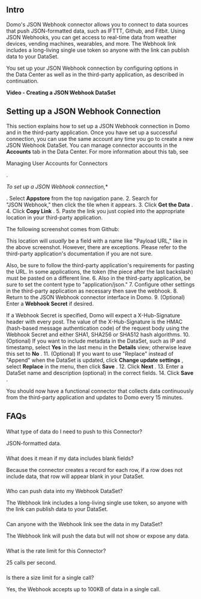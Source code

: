 

Intro
-------

Domo's JSON Webhook connector allows you to connect to data sources that push JSON-formatted data, such as IFTTT, Github, and Fitbit. Using JSON Webhooks, you can get access to real-time data from weather devices, vending machines, wearables, and more. The Webhook link includes a long-living single use token so anyone with the link can publish data to your DataSet.


 You set up your JSON Webhook connection by configuring options in the Data Center as well as in the third-party application, as described in continuation.


**Video - Creating a JSON Webhook DataSet**


 Setting up a JSON Webhook Connection
--------------------------------------


 This section explains how to set up a JSON Webhook connection in Domo and in the third-party application. Once you have set up a successful connection, you can use the same account any time you go to create a new JSON Webhook DataSet. You can manage connector accounts in the
 **Accounts**
 tab in the Data Center. For more information about this tab, see

Managing User Accounts for Connectors

.

*To set up a JSON Webhook connection,**

. Select
 **Appstore**
 from the top navigation pane.
2. Search for "JSON Webhook," then click the tile when it appears.
3. Click
 **Get the Data**
 .
4. Click
 **Copy Link**
 .
5. Paste the link you just copied into the appropriate location in your third-party application.


 The following screenshot comes from Github:

This location will
 *usually*
 be a field with a name like "Payload URL," like in the above screenshot. However, there are exceptions. Please refer to the third-party application's documentation if you are not sure.


 Also, be sure to follow the third-party application's requirements for pasting the URL. In some applications, the token (the piece after the last backslash) must be pasted on a different line.
6. Also in the third-party application, be sure to set the content type to "application/json."
7. Configure other settings in the third-party application as necessary then save the webhook.
8. Return to the JSON Webhook connector interface in Domo.
9. (Optional) Enter a
 **Webhook Secret**
 if desired.


 If a Webhook Secret is specified, Domo will expect a X-Hub-Signature header with every post. The value of the X-Hub-Signature is the HMAC (hash-based message authentication code) of the request body using the Webhook Secret and either SHA1, SHA256 or SHA512 hash algorithms.
10. (Optional) If you want to include metadata in the DataSet, such as IP and timestamp, select
 **Yes**
 in the last menu in the
 **Details**
 view; otherwise leave this set to
 **No**
 .
11. (Optional) If you want to use "Replace" instead of "Append" when the DataSet is updated, click
 **Change update settings**
 , select
 **Replace**
 in the menu, then click
 **Save**
 .
12. Click
 **Next**
 .
13. Enter a DataSet name and description (optional) in the correct fields.
14. Click
 **Save**
 .

You should now have a functional connector that collects data continuously from the third-party application and updates to Domo every 15 minutes.


 FAQs
------


####
 What type of data do I need to push to this Connector?

JSON-formatted data.

###
 What does it mean if my data includes blank fields?

Because the connector creates a record for each row, if a row does not include data, that row will appear blank in your DataSet.

###
 Who can push data into my Webhook DataSet?

The Webhook link includes a long-living single use token, so anyone with the link can publish data to your DataSet.

###
 Can anyone with the Webhook link see the data in my DataSet?

The Webhook link will push the data but will not show or expose any data.

###
 What is the rate limit for this Connector?

25 calls per second.

###
 Is there a size limit for a single call?

Yes, the Webhook accepts up to 100KB of data in a single call.

